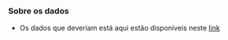 ### Sobre os dados
- Os dados que deveriam está aqui estão disponíveis neste [link](https://drive.google.com/drive/folders/1TEGkz6TFFqRi-ZLJAnB9WBa7yvWahdEH?usp=drive_link)
